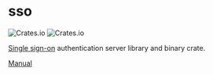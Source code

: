 # sso

![Crates.io](https://img.shields.io/crates/v/sso?label=sso&style=flat-square)
![Crates.io](https://img.shields.io/crates/l/sso?label=licence&style=flat-square)

[Single sign-on](https://en.wikipedia.org/wiki/Single_sign-on) authentication server library and binary crate.

[Manual](https://mojzu.net/sso/)
